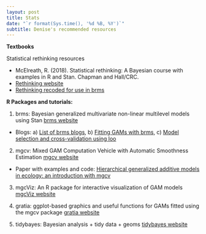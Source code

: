 ```yaml
---
layout: post
title: Stats
date: "`r format(Sys.time(), '%d %B, %Y')`"
subtitle: Denise's recommended resources
---
```


**Textbooks**

Statistical rethinking resources

- McElreath, R. (2018). Statistical rethinking: A Bayesian course with examples in R and Stan. Chapman and Hall/CRC. 
- [Rethinking website](https://xcelab.net/rm/statistical-rethinking/)
- [Rethinking recoded for use in brms](https://bookdown.org/connect/#/apps/1850/access)

**R Packages and tutorials:**

1) brms: Bayesian generalized multivariate non-linear multilevel models using Stan [brms website](https://github.com/paul-buerkner/brms)

- Blogs: a) [List of brms blogs](https://paul-buerkner.github.io/blog/brms-blogposts/),
        b) [Fitting GAMs with brms](https://www.fromthebottomoftheheap.net/2018/04/21/fitting-gams-with-brms/),
        c) [Model selection and cross-validation using loo](https://avehtari.github.io/modelselection/rats_kcv.html)

2) mgcv: Mixed GAM Computation Vehicle with Automatic Smoothness Estimation [mgcv website](https://noamross.github.io/mgcv-esa-workshop/)
- Paper with examples and code: [Hierarchical generalized additive models in ecology: an introduction with mgcv](https://peerj.com/articles/6876/?utm_source=TrendMD&utm_campaign=PeerJ_TrendMD_0&utm_medium=TrendMD#supplemental-information)

3) mgcViz: An R package for interactive visualization of GAM models [mgcViz website](https://github.com/mfasiolo/mgcViz)

4) gratia: ggplot-based graphics and useful functions for GAMs fitted using the mgcv package [gratia website](https://github.com/gavinsimpson/gratia)

5) tidybayes: Bayesian analysis + tidy data + geoms [tidybayes website](https://github.com/mjskay/tidybayes)


